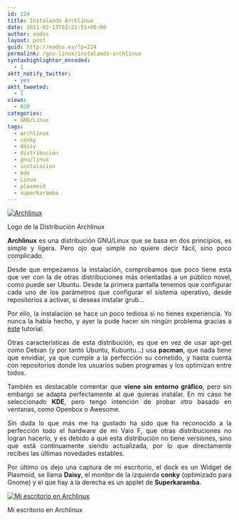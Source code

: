 ```yaml
---
id: 224
title: Instalando Archlinux
date: 2011-02-13T02:21:51+00:00
author: eodos
layout: post
guid: http://eodos.es/?p=224
permalink: /gnu-linux/instalando-archlinux
syntaxhighlighter_encoded:
  - 1
aktt_notify_twitter:
  - yes
aktt_tweeted:
  - 1
views:
  - 820
categories:
  - GNU/Linux
tags:
  - archlinux
  - conky
  - daisy
  - distribucion
  - gnu/linux
  - instalacion
  - kde
  - Linux
  - plasmoid
  - superkaramba
---
```

<div id="attachment_228" style="width: 310px" class="wp-caption aligncenter">
  <a href="/wp-content/uploads/2011/02/archlinux-logo-dark-90dpi.png" data-rel="lightbox-0" title=""><img class="wp-image-228 " title="archlinux-logo" src="https://i0.wp.com/blog.eodos.net/wp-content/uploads/2011/02/archlinux-logo-dark-90dpi-300x99.png?resize=300%2C99" alt="Archlinux" srcset="https://i2.wp.com/eodos.net/wp-content/uploads/2011/02/archlinux-logo-dark-90dpi.png?resize=300%2C99&ssl=1 300w, https://i2.wp.com/eodos.net/wp-content/uploads/2011/02/archlinux-logo-dark-90dpi.png?w=600&ssl=1 600w" sizes="(max-width: 300px) 100vw, 300px" data-recalc-dims="1" /></a>
  
  <p class="wp-caption-text">
    Logo de la Distribución Archlinux
  </p>
</div>

<p style="text-align: justify;">
  <strong>Archlinux</strong> es una distribución GNU/Linux que se basa en dos principios, es simple y ligera. Pero ojo que simple no quiere decir fácil, sino poco complicado.
</p>

<p style="text-align: justify;">
  Desde que empezamos la instalación, comprobamos que poco tiene esta que ver con la de otras distribuciones más orientadas a un público novel, como puede ser Ubuntu. Desde la primera pantalla tenemos que configurar cada uno de los parámetros que configurar el sistema operativo, desde repositorios a activar, si deseas instalar grub...
</p>

<p style="text-align: justify;">
  Por ello, la instalación se hace un poco tediosa si no tienes experiencia. Yo nunca la había hecho, y ayer la pude hacer sin ningún problema gracias a <a href="http://danimanx.org/blog/?p=53">éste</a> tutorial.
</p>

<p style="text-align: justify;">
  Otras características de esta distribución, es que en vez de usar apt-get como Debian (y por tanto Ubuntu, Kubuntu...) usa <strong>pacman</strong>, que nada tiene que envidiar, ya que cumple a la perfección su cometido, y hasta cuenta con repositorios donde los usuarios suben programas y los optimizan entre todos.
</p>

<p style="text-align: justify;">
  También es destacable comentar que <strong>viene sin entorno gráfico</strong>, pero sin embargo se adapta perfectamente al que quieras instalar. En mi caso he seleccionado <strong>KDE</strong>, pero tengo intención de probar otro basado en ventanas, como Openbox o Awesome.
</p>

<p style="text-align: justify;">
  Sin duda lo que más me ha gustado ha sido que ha reconocido a la perfección todo el hardware de mi Vaio F, que otras distribuciones no logran hacerlo, y es debido a que esta distribución no tiene versiones, sino que está continuamente siendo actualizada, por lo que directamente recibes las últimas novedades estables.
</p>

<p style="text-align: justify;">
  Por último os dejo una captura de mi escritorio, el dock es un Widget de Plasmoid, se llama <strong>Daisy</strong>, el monitor de la izquierda <strong>conky</strong> (optimizado para Gnome) y el que hay a la derecha es un applet de <strong>Superkaramba</strong>.
</p>

<div id="attachment_422" style="width: 310px" class="wp-caption aligncenter">
  <a href="https://i0.wp.com/eodos.net/wp-content/uploads/2011/02/escritorio-archlinux.png" data-rel="lightbox-1" title=""><img class="size-medium wp-image-422" src="https://i0.wp.com/eodos.net/wp-content/uploads/2011/02/escritorio-archlinux-300x168.png?resize=300%2C168" alt="Mi escritorio en Archlinux" srcset="https://i0.wp.com/eodos.net/wp-content/uploads/2011/02/escritorio-archlinux.png?resize=300%2C168&ssl=1 300w, https://i0.wp.com/eodos.net/wp-content/uploads/2011/02/escritorio-archlinux.png?w=800&ssl=1 800w" sizes="(max-width: 300px) 100vw, 300px" data-recalc-dims="1" /></a>
  
  <p class="wp-caption-text">
    Mi escritorio en Archlinux
  </p>
</div>